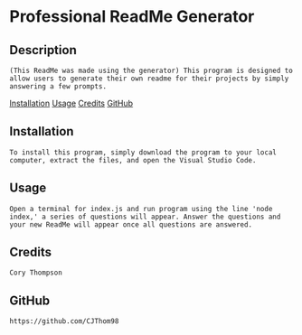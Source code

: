 
# Professional ReadMe Generator

## Description
    (This ReadMe was made using the generator) This program is designed to allow users to generate their own readme for their projects by simply answering a few prompts. 
    
[Installation](#installation)
[Usage](#usage)
[Credits](#credits)
[GitHub](#github)

## Installation
    To install this program, simply download the program to your local computer, extract the files, and open the Visual Studio Code.

## Usage
    Open a terminal for index.js and run program using the line 'node index,' a series of questions will appear. Answer the questions and your new ReadMe will appear once all questions are answered. 

## Credits
    Cory Thompson

## GitHub
    https://github.com/CJThom98
  